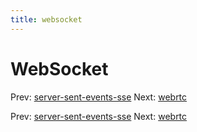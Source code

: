 ```yaml
---
title: websocket
---
```


# WebSocket

Prev:
[server-sent-events-sse](server-sent-events-sse.md)
Next: [webrtc](webrtc.md)

Prev:
[server-sent-events-sse](server-sent-events-sse.md)
Next: [webrtc](webrtc.md)
